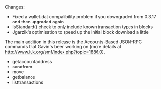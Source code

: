 Changes:
* Fixed a wallet.dat compatibility problem if you downgraded from 0.3.17 and then upgraded again
* IsStandard() check to only include known transaction types in blocks
* Jgarzik's optimisation to speed up the initial block download a little

The main addition in this release is the Accounts-Based JSON-RPC commands that Gavin's been working on (more details at http://www.luk.org/smf/index.php?topic=1886.0).  
* getaccountaddress
* sendfrom
* move
* getbalance
* listtransactions
